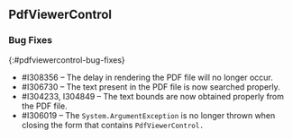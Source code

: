 ## PdfViewerControl

### Bug Fixes
{:#pdfviewercontrol-bug-fixes}
* \#I308356 – The delay in rendering the PDF file will no longer occur.
* \#I306730 – The text present in the PDF file is now searched properly. 
* \#I304233, I304849 – The text bounds are now obtained properly from the PDF file.
* \#I306019 – The `System.ArgumentException` is no longer thrown when closing the form that contains `PdfViewerControl.`
